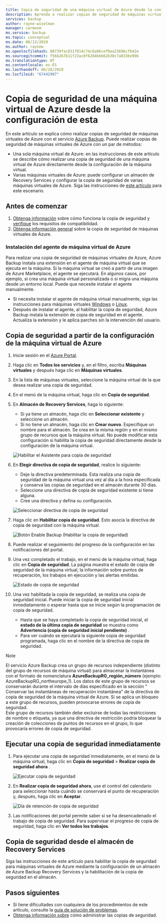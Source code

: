```yaml
---
title: Copia de seguridad de una máquina virtual de Azure desde la configuración de máquina virtual con el servicio Azure Backup
description: Aprenda a realizar copias de seguridad de máquinas virtuales de Azure con el servicio Azure Backup.
services: backup
author: rayne-wiselman
manager: carmonm
ms.service: backup
ms.topic: conceptual
ms.date: 06/13/2019
ms.author: raynew
ms.openlocfilehash: 80739fac8317014c74c6a86cef9aa23696cfb42e
ms.sourcegitcommit: f56b267b11f23ac8f6284bb662b38c7a8336e99b
ms.translationtype: HT
ms.contentlocale: es-ES
ms.lasthandoff: 06/28/2019
ms.locfileid: "67442997"
---
```

# <a name="back-up-an-azure-vm-from-the-vm-settings"></a>Copia de seguridad de una máquina virtual de Azure desde la configuración de esta

En este artículo se explica cómo realizar copias de seguridad de máquinas virtuales de Azure con el servicio [Azure Backup](backup-overview.md). Puede realizar copias de seguridad de máquinas virtuales de Azure con un par de métodos:

- Una sola máquina virtual de Azure: en las instrucciones de este artículo se describe cómo realizar una copia de seguridad de una máquina virtual de Azure directamente desde la configuración de la máquina virtual.
- Varias máquinas virtuales de Azure: puede configurar un almacén de Recovery Services y configurar la copia de seguridad de varias máquinas virtuales de Azure. Siga las instrucciones de [este artículo](backup-azure-arm-vms-prepare.md) para este escenario.



## <a name="before-you-start"></a>Antes de comenzar

1. [Obtenga información](backup-architecture.md#how-does-azure-backup-work) sobre cómo funciona la copia de seguridad y [verifique](backup-support-matrix.md#azure-vm-backup-support) los requisitos de compatibilidad.
2. [Obtenga información general](backup-azure-vms-introduction.md) sobre la copia de seguridad de máquinas virtuales de Azure.

### <a name="azure-vm-agent-installation"></a>Instalación del agente de máquina virtual de Azure

Para realizar una copia de seguridad de máquinas virtuales de Azure, Azure Backup instala una extensión en el agente de máquina virtual que se ejecuta en la máquina. Si la máquina virtual se creó a partir de una imagen de Azure Marketplace, el agente se ejecutará. En algunos casos, por ejemplo, si crea una máquina virtual personalizada o si migra una máquina desde un entorno local. Puede que necesite instalar el agente manualmente.

- Si necesita instalar el agente de máquina virtual manualmente, siga las instrucciones para máquinas virtuales [Windows](https://docs.microsoft.com/azure/virtual-machines/extensions/agent-windows) o [Linux](https://docs.microsoft.com/azure/virtual-machines/extensions/agent-linux).
- Después de instalar el agente, al habilitar la copia de seguridad, Azure Backup instala la extensión de copia de seguridad en el agente. Actualiza la extensión y le aplica parches sin la intervención del usuario.

## <a name="back-up-from-azure-vm-settings"></a>Copia de seguridad a partir de la configuración de la máquina virtual de Azure


1. Inicie sesión en el [Azure Portal](https://portal.azure.com/).
2. Haga clic en **Todos los servicios** y, en el filtro, escriba **Máquinas virtuales** y después haga clic en **Máquinas virtuales**.
3. En la lista de máquinas virtuales, seleccione la máquina virtual de la que desea realizar una copia de seguridad.
4. En el menú de la máquina virtual, haga clic en **Copia de seguridad**.
5. En **Almacén de Recovery Services**, haga lo siguiente:
   - Si ya tiene un almacén, haga clic en **Seleccionar existente** y seleccione un almacén.
   - Si no tiene un almacén, haga clic en **Crear nuevo**. Especifique un nombre para el almacén. Se crea en la misma región y en el mismo grupo de recursos que la máquina virtual. No puede modificar esta configuración si habilita la copia de seguridad directamente desde la configuración de la máquina virtual.

   ![Habilitar el Asistente para copia de seguridad](./media/backup-azure-vms-first-look-arm/vm-menu-enable-backup-small.png)

6. En **Elegir directiva de copia de seguridad**, realice lo siguiente:

   - Deje la directiva predeterminada. Esta realiza una copia de seguridad de la máquina virtual una vez al día a la hora especificada y conserva las copias de seguridad en el almacén durante 30 días.
   - Seleccione una directiva de copia de seguridad existente si tiene alguna.
   - Cree una directiva y defina su configuración.  

   ![Seleccionar directiva de copia de seguridad](./media/backup-azure-vms-first-look-arm/set-backup-policy.png)

7. Haga clic en **Habilitar copia de seguridad**. Esto asocia la directiva de copia de seguridad con la máquina virtual.

    ![Botón Enable Backup (Habilitar la copia de seguridad)](./media/backup-azure-vms-first-look-arm/vm-management-menu-enable-backup-button.png)

8. Puede realizar el seguimiento del progreso de la configuración en las notificaciones del portal.
9. Una vez completado el trabajo, en el menú de la máquina virtual, haga clic en **Copia de seguridad**. La página muestra el estado de copia de seguridad de la máquina virtual, la información sobre puntos de recuperación, los trabajos en ejecución y las alertas emitidas.

   ![Estado de copia de seguridad](./media/backup-azure-vms-first-look-arm/backup-item-view-update.png)

10. Una vez habilitada la copia de seguridad, se realiza una copia de seguridad inicial. Puede iniciar la copia de seguridad inicial inmediatamente o esperar hasta que se inicie según la programación de copia de seguridad.
    - Hasta que se haya completado la copia de seguridad inicial, el **estado de la última copia de seguridad** se muestra como **Advertencia (copia de seguridad inicial pendiente)** .
    - Para ver cuándo se ejecutará la siguiente copia de seguridad programada, haga clic en el nombre de la directiva de copia de seguridad.


> [!NOTE]
> El servicio Azure Backup crea un grupo de recursos independiente (distinto del grupo de recursos de máquina virtual) para almacenar la instantánea con el formato de nomenclatura **AzureBackupRG_región_número** (ejemplo: AzureBackupRG_northeurope_1). Los datos de este grupo de recursos se conservarán durante el intervalo de días especificado en la sección "	Conservar las instantáneas de recuperación instantánea" de la directiva de copia de seguridad de la máquina virtual de Azure. Si se aplica un bloqueo a este grupo de recursos, pueden provocarse errores de copia de seguridad.<br>
Este grupo de recursos también debe excluirse de todas las restricciones de nombre o etiqueta, ya que una directiva de restricción podría bloquear la creación de colecciones de puntos de recursos en el grupo, lo que provocaría errores de copia de seguridad.


## <a name="run-a-backup-immediately"></a>Ejecutar una copia de seguridad inmediatamente

1. Para ejecutar una copia de seguridad inmediatamente, en el menú de la máquina virtual, haga clic en **Copia de seguridad** > **Realizar copia de seguridad ahora** .

    ![Ejecutar copia de seguridad](./media/backup-azure-vms-first-look-arm/backup-now-update.png)

2. En **Realizar copia de seguridad ahora**, use el control del calendario para seleccionar hasta cuándo se conservará el punto de recuperación y, después, haga clic en **Aceptar**.

    ![Día de retención de copia de seguridad](./media/backup-azure-vms-first-look-arm/backup-now-blade-calendar.png)

3. Las notificaciones del portal permite saber si se ha desencadenado el trabajo de copia de seguridad. Para supervisar el progreso de copia de seguridad, haga clic en **Ver todos los trabajos**.




## <a name="back-up-from-the-recovery-services-vault"></a>Copia de seguridad desde el almacén de Recovery Services

Siga las instrucciones de este artículo para habilitar la copia de seguridad para máquinas virtuales de Azure mediante la configuración de un almacén de Azure Backup Recovery Services y la habilitación de la copia de seguridad en el almacén.

## <a name="next-steps"></a>Pasos siguientes

- Si tiene dificultades con cualquiera de los procedimientos de este artículo, consulte la [guía de solución de problemas](backup-azure-vms-troubleshoot.md).
- [Obtenga información sobre](backup-azure-manage-vms.md) cómo administrar las copias de seguridad.
